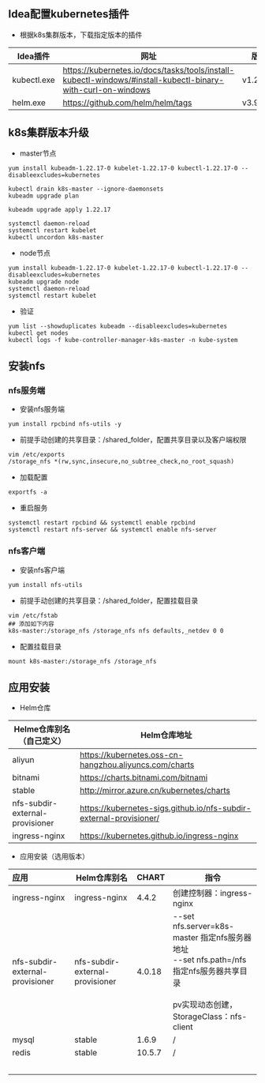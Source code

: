 

## Idea配置kubernetes插件

+ 根据k8s集群版本，下载指定版本的插件

| Idea插件    | 网址                                                         | 版本     |
| ----------- | ------------------------------------------------------------ | -------- |
| kubectl.exe | https://kubernetes.io/docs/tasks/tools/install-kubectl-windows/#install-kubectl-binary-with-curl-on-windows | v1.22.17 |
| helm.exe    | https://github.com/helm/helm/tags                            | v3.9.4   |

## k8s集群版本升级
+ master节点
```shell
yum install kubeadm-1.22.17-0 kubelet-1.22.17-0 kubectl-1.22.17-0 --disableexcludes=kubernetes

kubectl drain k8s-master --ignore-daemonsets
kubeadm upgrade plan

kubeadm upgrade apply 1.22.17

systemctl daemon-reload
systemctl restart kubelet
kubectl uncordon k8s-master
```
+ node节点
```shell
yum install kubeadm-1.22.17-0 kubelet-1.22.17-0 kubectl-1.22.17-0 --disableexcludes=kubernetes
kubeadm upgrade node
systemctl daemon-reload
systemctl restart kubelet
```

+ 验证
```shell
yum list --showduplicates kubeadm --disableexcludes=kubernetes
kubectl get nodes
kubectl logs -f kube-controller-manager-k8s-master -n kube-system
```

## 安装nfs
### nfs服务端
+ 安装nfs服务端
```shell
yum install rpcbind nfs-utils -y
```
+ 前提手动创建的共享目录：/shared_folder，配置共享目录以及客户端权限
```shell
vim /etc/exports
/storage_nfs *(rw,sync,insecure,no_subtree_check,no_root_squash)
```
+ 加载配置
```shell
exportfs -a
```
+ 重启服务
```shell
systemctl restart rpcbind && systemctl enable rpcbind 
systemctl restart nfs-server && systemctl enable nfs-server
```
### nfs客户端
+ 安装nfs客户端
```shell
yum install nfs-utils
```
+ 前提手动创建的共享目录：/shared_folder，配置挂载目录
```shell
vim /etc/fstab
## 添加如下内容
k8s-master:/storage_nfs /storage_nfs nfs defaults,_netdev 0 0
```
+ 配置挂载目录
```shell
mount k8s-master:/storage_nfs /storage_nfs
```



## 应用安装

+ Helm仓库

| Helme仓库别名（自己定义）       | Helm仓库地址                                                 |
| ------------------------------- | ------------------------------------------------------------ |
| aliyun                          | https://kubernetes.oss-cn-hangzhou.aliyuncs.com/charts       |
| bitnami                         | https://charts.bitnami.com/bitnami                           |
| stable                          | http://mirror.azure.cn/kubernetes/charts                     |
| nfs-subdir-external-provisioner | https://kubernetes-sigs.github.io/nfs-subdir-external-provisioner/ |
| ingress-nginx                   | https://kubernetes.github.io/ingress-nginx                   |

+ 应用安装（选用版本）

| 应用                            | Helm仓库别名                    | CHART  | 指令                                                         |
| :------------------------------ | ------------------------------- | ------ | ------------------------------------------------------------ |
| ingress-nginx                   | ingress-nginx                   | 4.4.2  | 创建控制器：ingress-nginx                                    |
| nfs-subdir-external-provisioner | nfs-subdir-external-provisioner | 4.0.18 | --set nfs.server=k8s-master 指定nfs服务器地址<br/>--set nfs.path=/nfs 指定nfs服务器共享目录<br/><br/>pv实现动态创建，StorageClass：nfs-client |
| mysql                           | stable                          | 1.6.9  | /                                                            |
| redis                           | stable                          | 10.5.7 | /                                                            |
|                                 |                                 |        |                                                              |
|                                 |                                 |        |                                                              |
|                                 |                                 |        |                                                              |
|                                 |                                 |        |                                                              |
|                                 |                                 |        |                                                              |






